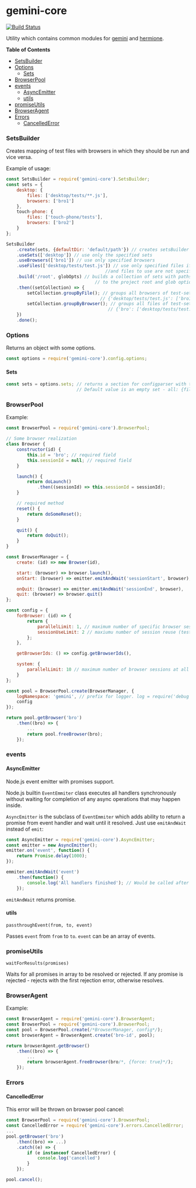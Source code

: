 # gemini-core

[![Build Status](https://travis-ci.org/gemini-testing/gemini-core.svg?branch=master)](https://travis-ci.org/gemini-testing/gemini-core)

Utility which contains common modules for [gemini](https://github.com/gemini-testing/gemini) and [hermione](https://github.com/gemini-testing/hermione).

<!-- START doctoc generated TOC please keep comment here to allow auto update -->
<!-- DON'T EDIT THIS SECTION, INSTEAD RE-RUN doctoc TO UPDATE -->
**Table of Contents**

- [SetsBuilder](#setsbuilder)
- [Options](#options)
  - [Sets](#sets)
- [BrowserPool](#browserpool)
- [events](#events)
  - [AsyncEmitter](#asyncemitter)
  - [utils](#utils)
- [promiseUtils](#promiseutils)
- [BrowserAgent](#browseragent)
- [Errors](#errors)
  - [CancelledError](#cancellederror)

<!-- END doctoc generated TOC please keep comment here to allow auto update -->

### SetsBuilder
Creates mapping of test files with browsers in which they should be run and vice versa.

Example of usage:

```js
const SetsBuilder = require('gemini-core').SetsBuilder;
const sets = {
    desktop: {
        files: ['desktop/tests/**.js'],
        browsers: ['bro1']
    },
    touch-phone: {
        files: ['touch-phone/tests'],
        browsers: ['bro2']
    }
};

SetsBuilder
    .create(sets, {defaultDir: 'default/path'}) // creates setsBuilder using specified tests and options
    .useSets(['desktop']) // use only the specified sets
    .useBrowsers(['bro1']) // use only specified browsers
    .useFiles(['desktop/tests/test.js']) // use only specified files if sets
                                      //and files to use are not specified
    .build('/root', globOpts) // builds a collection of sets with paths expanded according
                                  // to the project root and glob options
    .then((setCollection) => {
        setCollection.groupByFile(); // groups all browsers of test-sets by file:
                                    // {'desktop/tests/test.js': ['bro1']}
        setCollection.groupByBrowser(); // groups all files of test-sets by browser:
                                       // {'bro': ['desktop/tests/test.js']}
    })
    .done();
```

### Options

Returns an object with some options.

```js
const options = require('gemini-core').config.options;
```

#### Sets

```js
const sets = options.sets; // returns a section for configparser with two options – files and browsers.
                           // Default value is an empty set - all: {files: []}
```

### BrowserPool

Example:
```js
const BrowserPool = require('gemini-core').BrowserPool;

// Some browser realization
class Browser {
    constructor(id) {
        this.id = 'bro'; // required field
        this.sessionId = null; // required field
    }

    launch() {
        return doLaunch()
            .then((sessionId) => this.sessionId = sessionId);
    }

    // required method
    reset() {
        return doSomeReset();
    }

    quit() {
        return doQuit();
    }
}

const BrowserManager = {
    create: (id) => new Browser(id),

    start: (browser) => browser.launch(),
    onStart: (browser) => emitter.emitAndWait('sessionStart', browser),

    onQuit: (browser) => emitter.emitAndWait('sessionEnd', browser),
    quit: (browser) => browser.quit()
};

const config = {
    forBrowser: (id) => {
        return {
            parallelLimit: 1, // maximum number of specific browser sessions executed in parallel
            sessionUseLimit: 2 // maxiumu number of session reuse (test per session, for example)
        };
    },

    getBrowserIds: () => config.getBrowserIds(),

    system: {
        parallelLimit: 10 // maximum number of browser sessions at all
    }
};

const pool = BrowserPool.create(BrowserManager, {
    logNamespace: 'gemini', // prefix for logger. log = require('debug')(`${logNamespace}:pool:...`)
    config
});

return pool.getBrowser('bro')
    .then((bro) => {
        ...
        return pool.freeBrowser(bro);
    });

```

### events

#### AsyncEmitter

Node.js event emitter with promises support.

Node.js builtin `EventEmmiter` class executes all handlers synchronously without waiting for completion of any async operations that may happen inside.

`AsyncEmitter` is the subclass of `EventEmmiter` which adds ability to return a promise from event handler and wait until it resolved. Just use `emitAndWait` instead of `emit`:

```js
const AsyncEmitter = require('gemini-core').AsyncEmitter;
const emitter = new AsyncEmitter();
emitter.on('event', function() {
    return Promise.delay(1000);
});

emmiter.emitAndWait('event')
    .then(function() {
        console.log('All handlers finished'); // Would be called after 1 second
    });
```

`emitAndWait` returns promise.

#### utils
`passthroughEvent(from, to, event)`

Passes `event` from `from` to `to`. `event` can be an array of events.

### promiseUtils

`waitForResults(promises)`

Waits for all promises in array to be resolved or rejected.
If any promise is rejected - rejects with the first rejection error, otherwise resolves.

### BrowserAgent

Example:
```js
const BrowserAgent = require('gemini-core').BrowserAgent;
const BrowserPool = require('gemini-core').BrowserPool;
const pool = BrowserPool.create(/*BrowserManager, config*/);
const browserAgent = BrowserAgent.create('bro-id', pool);

return browserAgent.getBrowser()
    .then((bro) => {
        ...
        return browserAgent.freeBrowser(bro/*, {force: true}*/);
    });
```

### Errors

#### CancelledError
This error will be thrown on browser pool cancel:
```js
const BrowserPool = require('gemini-core').BrowserPool;
const CancelledError = require('gemini-core').errors.CancelledError;
...
pool.getBrowser('bro')
    .then((bro) => ...)
    .catch((e) => {
        if (e instanceof CancelledError) {
            console.log('cancelled')
        }
    });

pool.cancel();
```
